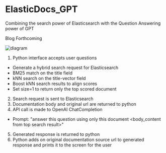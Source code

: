 # ElasticDocs_GPT
Combining the search power of Elasticsearch with the Question Answering power of GPT

Blog Forthcoming

![diagram](https://raw.githubusercontent.com/jeffvestal/ElasticDocs_GPT/main/ElasticChat%20GPT%20Diagram%20-%20No%20line%20text.jpeg)

1. Python interface accepts user questions
- Generate a hybrid search request for Elasticsearch
- BM25 match on the title field
- kNN search on the title-vector field
- Boost kNN search results to align scores
- Set size=1 to return only the top scored document
2. Search request is sent to Elasticsearch
3. Documentation body and original url are returned to python
4. API call is made to OpenAI ChatCompletion
- Prompt: "answer this question <question> using only this document <body_content from top search result>"
5. Generated response is returned to python
6. Python adds on original documentation source url to generated response and prints it to the screen for the user
